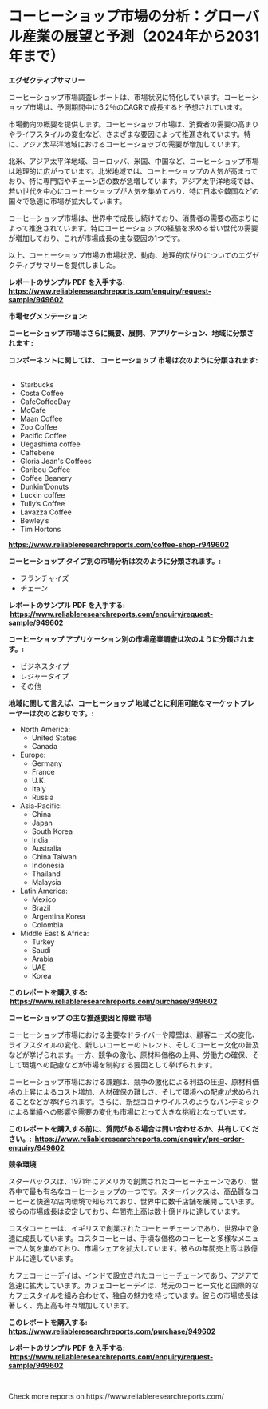<p><h1>コーヒーショップ市場の分析：グローバル産業の展望と予測（2024年から2031年まで）</h1></p><p><strong>エグゼクティブサマリー</strong></p>
<p><p>コーヒーショップ市場調査レポートは、市場状況に特化しています。コーヒーショップ市場は、予測期間中に6.2％のCAGRで成長すると予想されています。</p><p>市場動向の概要を提供します。コーヒーショップ市場は、消費者の需要の高まりやライフスタイルの変化など、さまざまな要因によって推進されています。特に、アジア太平洋地域におけるコーヒーショップの需要が増加しています。</p><p>北米、アジア太平洋地域、ヨーロッパ、米国、中国など、コーヒーショップ市場は地理的に広がっています。北米地域では、コーヒーショップの人気が高まっており、特に専門店やチェーン店の数が急増しています。アジア太平洋地域では、若い世代を中心にコーヒーショップが人気を集めており、特に日本や韓国などの国々で急速に市場が拡大しています。</p><p>コーヒーショップ市場は、世界中で成長し続けており、消費者の需要の高まりによって推進されています。特にコーヒーショップの経験を求める若い世代の需要が増加しており、これが市場成長の主な要因の1つです。</p><p>以上、コーヒーショップ市場の市場状況、動向、地理的広がりについてのエグゼクティブサマリーを提供しました。</p></p>
<p><strong>レポートのサンプル PDF を入手する: <a href="https://www.reliableresearchreports.com/enquiry/request-sample/949602">https://www.reliableresearchreports.com/enquiry/request-sample/949602</a></strong></p>
<p><strong>市場セグメンテーション:</strong></p>
<p><strong> コーヒーショップ 市場はさらに概要、展開、アプリケーション、地域に分類されます :</strong></p>
<p><strong>コンポーネントに関しては、 コーヒーショップ 市場は次のように分類されます: &nbsp;</strong></p>
<p><ul><li>Starbucks</li><li>Costa Coffee</li><li>CafeCoffeeDay</li><li>McCafe</li><li>Maan Coffee</li><li>Zoo Coffee</li><li>Pacific Coffee</li><li>Uegashima coffee</li><li>Caffebene</li><li>Gloria Jean's Coffees</li><li>Caribou Coffee</li><li>Coffee Beanery</li><li>Dunkin'Donuts</li><li>Luckin coffee</li><li>Tully’s Coffee</li><li>Lavazza Coffee</li><li>Bewley’s</li><li>Tim Hortons</li></ul></p>
<p><strong><a href="https://www.reliableresearchreports.com/coffee-shop-r949602">https://www.reliableresearchreports.com/coffee-shop-r949602</a></strong></p>
<p><strong> コーヒーショップ タイプ別の市場分析は次のように分類されます。:</strong></p>
<p><ul><li>フランチャイズ</li><li>チェーン</li></ul></p>
<p><strong>レポートのサンプル PDF を入手する: &nbsp;<a href="https://www.reliableresearchreports.com/enquiry/request-sample/949602">https://www.reliableresearchreports.com/enquiry/request-sample/949602</a></strong></p>
<p><strong> コーヒーショップ アプリケーション別の市場産業調査は次のように分類されます。:</strong></p>
<p><ul><li>ビジネスタイプ</li><li>レジャータイプ</li><li>その他</li></ul></p>
<p><strong>地域に関して言えば、コーヒーショップ 地域ごとに利用可能なマーケットプレーヤーは次のとおりです。:</strong></p>
<p><ul>
    <li>
        North America:
        <ul>
            <li>United States</li>
            <li>Canada</li>
        </ul>
    </li>
    <li>
        Europe:
        <ul>
            <li>Germany</li>
            <li>France</li>
            <li>U.K.</li>
            <li>Italy</li>
            <li>Russia</li>
        </ul>
    </li>
    <li>
        Asia-Pacific:
        <ul>
            <li>China</li>
            <li>Japan</li>
            <li>South Korea</li>
            <li>India</li>
            <li>Australia</li>
            <li>China Taiwan</li>
            <li>Indonesia</li>
            <li>Thailand</li>
            <li>Malaysia</li>
        </ul>
    </li>
    <li>
        Latin America:
        <ul>
            <li>Mexico</li>
            <li>Brazil</li>
            <li>Argentina Korea</li>
            <li>Colombia</li>
        </ul>
    </li>
    <li>
        Middle East & Africa:
        <ul>
            <li>Turkey</li>
            <li>Saudi</li>
            <li>Arabia</li>
            <li>UAE</li>
            <li>Korea</li>
        </ul>
    </li>
    </ul></p>
<p><strong>このレポートを購入する: &nbsp;<a href="https://www.reliableresearchreports.com/purchase/949602">https://www.reliableresearchreports.com/purchase/949602</a></strong></p>
<p><strong>コーヒーショップ の主な推進要因と障壁 市場</strong></p>
<p><p>コーヒーショップ市場における主要なドライバーや障壁は、顧客ニーズの変化、ライフスタイルの変化、新しいコーヒーのトレンド、そしてコーヒー文化の普及などが挙げられます。一方、競争の激化、原材料価格の上昇、労働力の確保、そして環境への配慮などが市場を制約する要因として挙げられます。</p><p>コーヒーショップ市場における課題は、競争の激化による利益の圧迫、原材料価格の上昇によるコスト増加、人材確保の難しさ、そして環境への配慮が求められることなどが挙げられます。さらに、新型コロナウイルスのようなパンデミックによる業績への影響や需要の変化も市場にとって大きな挑戦となっています。</p></p>
<p><strong>このレポートを購入する前に、質問がある場合は問い合わせるか、共有してください。:&nbsp; <a href="https://www.reliableresearchreports.com/enquiry/pre-order-enquiry/949602">https://www.reliableresearchreports.com/enquiry/pre-order-enquiry/949602</a></strong></p>
<p><strong>競争環境</strong></p>
<p><p>スターバックスは、1971年にアメリカで創業されたコーヒーチェーンであり、世界中で最も有名なコーヒーショップの一つです。スターバックスは、高品質なコーヒーと快適な店内環境で知られており、世界中に数千店舗を展開しています。彼らの市場成長は安定しており、年間売上高は数十億ドルに達しています。</p><p>コスタコーヒーは、イギリスで創業されたコーヒーチェーンであり、世界中で急速に成長しています。コスタコーヒーは、手頃な価格のコーヒーと多様なメニューで人気を集めており、市場シェアを拡大しています。彼らの年間売上高は数億ドルに達しています。</p><p>カフェコーヒーデイは、インドで設立されたコーヒーチェーンであり、アジアで急速に拡大しています。カフェコーヒーデイは、地元のコーヒー文化と国際的なカフェスタイルを組み合わせて、独自の魅力を持っています。彼らの市場成長は著しく、売上高も年々増加しています。</p></p>
<p><strong>このレポートを購入する: &nbsp; <a href="https://www.reliableresearchreports.com/purchase/949602">https://www.reliableresearchreports.com/purchase/949602</a></strong></p>
<p><strong>レポートのサンプル PDF を入手する: &nbsp;<a href="https://www.reliableresearchreports.com/enquiry/request-sample/949602">https://www.reliableresearchreports.com/enquiry/request-sample/949602</a></strong><strong></strong></p>
<p>&nbsp;</p>
<p>Check more reports on https://www.reliableresearchreports.com/</p>